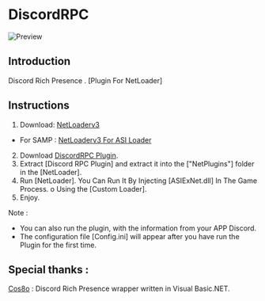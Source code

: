 # DiscordRPC

![Preview](https://i.ibb.co/cv8zSV6/DISCORDRPC.png)

## Introduction
Discord Rich Presence . [Plugin For NetLoader]

## Instructions

1) Download: [NetLoaderv3](https://github.com/DestroyerDarkNess/NetLoader/releases/download/v0.3/NetLoaderv0.3.rar)
- For SAMP : [NetLoaderv3 For ASI Loader](https://github.com/DestroyerDarkNess/NetLoader/releases/download/v0.3/NetLoader_for_ASILoaderv3.zip)

2) Download [DiscordRPC Plugin](https://github.com/DestroyerDarkNess/DiscordRPC/releases/download/v1.1/DiscordRPC.rar).
3) Extract [Discord RPC Plugin] and extract it into the ["NetPlugins"] folder in the [NetLoader]. 
4) Run [NetLoader]. You Can Run It By Injecting [ASIExNet.dll] In The Game Process. o Using the [Custom Loader].
5) Enjoy.

Note : 

 - You can also run the plugin, with the information from your APP Discord.
 - The configuration file [Config.ini] will appear after you have run the Plugin for the first time.
 
## Special thanks :

[Cos8o](https://github.com/Cos8o) : Discord Rich Presence wrapper written in Visual Basic.NET. 
